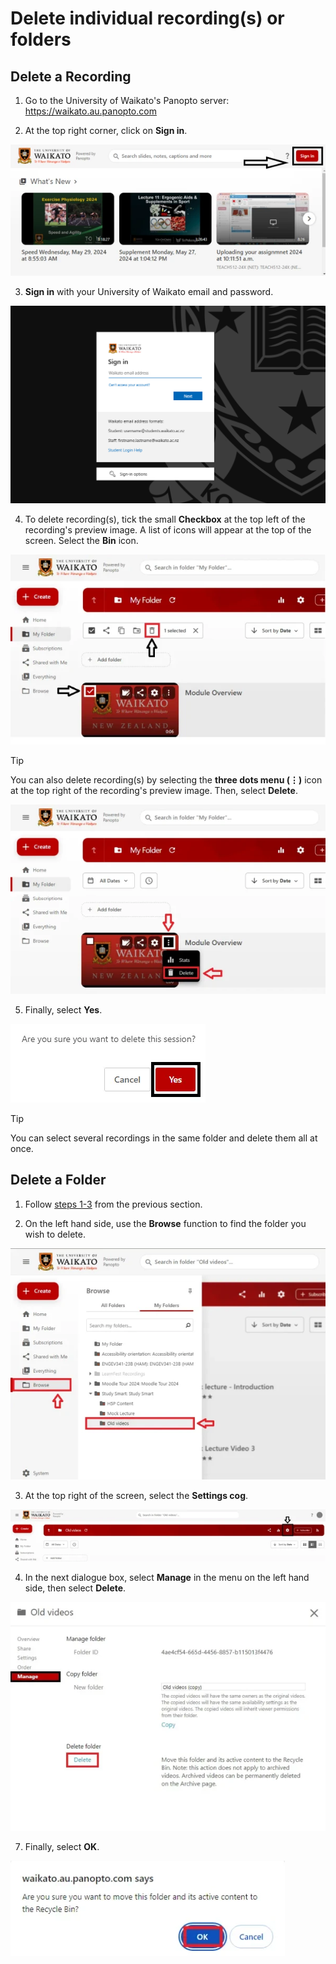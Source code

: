 # Delete individual recording(s) or folders
## Delete a Recording
1. <a name="delete-a-recording"></a>Go to the University of Waikato's Panopto server: <a href="https://waikato.au.panopto.com" target="_blank">https://waikato.au.panopto.com</a>

2. At the top right corner, click on **Sign in**.
  
![](images/signin-button-panopto-homepage.webp)

3. **Sign in** with your University of Waikato email and password.
   
![](images/microsoft-waikato-sign-in.png)

4. To delete recording(s), tick the small **Checkbox** at the top left of the recording's preview image. A list of icons will appear at the top of the screen. Select the **Bin** icon.

![](images/panopto-delete-recording-icon.webp)
   
> [!TIP]
> You can also delete recording(s) by selecting the **three dots menu (⋮)** icon at the top right of the recording's preview image. Then, select **Delete**. 
> 
> ![](images/staff-panopto-delete-recording-select-kebab-icon.webp)

5. Finally, select **Yes**.

![](images/delete-recording-select-yes-button.webp)  

> [!TIP]
> You can select several recordings in the same folder and delete them all at once. 

## Delete a Folder
1. Follow [steps 1-3](#delete-a-recording) from the previous section.
   
2. On the left hand side, use the **Browse** function to find the folder you wish to delete.

![](images/delete-a-folder-browse.webp)

3. At the top right of the screen, select the **Settings cog**.
   
![](images/delete-a-folder-setting-icon-selected.webp)

4. In the next dialogue box, select **Manage** in the menu on the left hand side, then select **Delete**.

![](images/delete-a-folder-dialogue-box.webp)

7. Finally, select **OK**.

![](images/delete-a-folder-select-ok.webp)
